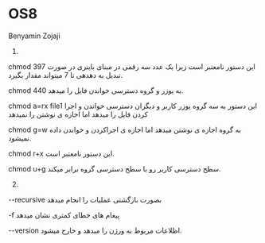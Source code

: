 # OS8
Benyamin Zojaji

1. 
chmod 397
این دستور نامعتبر است زیرا یک عدد سه رقمی در مبنای باینری در صورت تبدیل به دهدهی تا 7 میتواند مقدار بگیرد.

chmod 440
به یوزر و گروه دسترسی  خواندن فایل را میدهد.

chmod a=rx file1
این دستور به سه گروه یوزر کاربر و دیگران دسترسی خواندن و اجرا کردن فایل را میدهد اما اجازه ی نوشتن را نمیدهد

chmod g=w
به گروه اجازه ی نوشتن میدهد اما اجازه ی اجراکردن و خواندن داده نمیشود.

chmod r+x
این دستور نامعتبر است.

chmod u+g
سطح دسترسی کاربر رو با سطح دسترسی گروه برابر میکند.

2. 
--recursive 
بصورت بازگشتی عملیات را انجام میدهد

-f
پیغام های خطای کمتری نشان میدهد

--version
اطلاعات مربوط به ورژن را میدهد و خارح میشود.